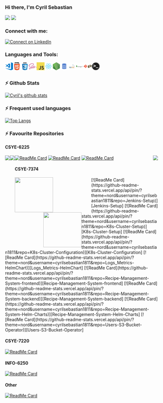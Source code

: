 ### Hi there, I'm Cyril Sebastian
[![](https://img.shields.io/website?label=cyril-sebastian.com&style=flat&url=http://www.cyril-sebastian.com)][website]
![](https://komarev.com/ghpvc/?username=cyrilsebastian1811)

### Connect with me:
[![Connect on LinkedIn](https://img.shields.io/badge/--linkedin?label=LinkedIn&logo=LinkedIn&style=social)][linkedin]

### Languages and Tools:

<img align="left" alt="Visual Studio Code" width="26px" src="https://raw.githubusercontent.com/github/explore/80688e429a7d4ef2fca1e82350fe8e3517d3494d/topics/visual-studio-code/visual-studio-code.png" />

<img align="left" alt="HTML5" width="26px" src="https://raw.githubusercontent.com/github/explore/80688e429a7d4ef2fca1e82350fe8e3517d3494d/topics/html/html.png" />

<img align="left" alt="CSS3" width="26px" src="https://raw.githubusercontent.com/github/explore/80688e429a7d4ef2fca1e82350fe8e3517d3494d/topics/css/css.png" />

<img align="left" alt="Sass" width="26px" src="https://raw.githubusercontent.com/github/explore/80688e429a7d4ef2fca1e82350fe8e3517d3494d/topics/sass/sass.png" />

<img align="left" alt="JavaScript" width="26px" src="https://raw.githubusercontent.com/github/explore/80688e429a7d4ef2fca1e82350fe8e3517d3494d/topics/javascript/javascript.png" />

<img align="left" alt="React" width="26px" src="https://raw.githubusercontent.com/github/explore/80688e429a7d4ef2fca1e82350fe8e3517d3494d/topics/react/react.png" />

<img align="left" alt="Node.js" width="26px" src="https://raw.githubusercontent.com/github/explore/80688e429a7d4ef2fca1e82350fe8e3517d3494d/topics/nodejs/nodejs.png" />

<img align="left" alt="SQL" width="26px" src="https://raw.githubusercontent.com/github/explore/80688e429a7d4ef2fca1e82350fe8e3517d3494d/topics/sql/sql.png" />

<img align="left" alt="MySQL" width="26px" src="https://raw.githubusercontent.com/github/explore/80688e429a7d4ef2fca1e82350fe8e3517d3494d/topics/mysql/mysql.png" />

<img align="left" alt="MongoDB" width="26px" src="https://raw.githubusercontent.com/github/explore/80688e429a7d4ef2fca1e82350fe8e3517d3494d/topics/mongodb/mongodb.png" />

<img align="left" alt="Git" width="26px" src="https://raw.githubusercontent.com/github/explore/80688e429a7d4ef2fca1e82350fe8e3517d3494d/topics/git/git.png" />

<img align="left" alt="Terminal" width="26px" src="https://raw.githubusercontent.com/github/explore/80688e429a7d4ef2fca1e82350fe8e3517d3494d/topics/terminal/terminal.png" />

<br/><br/>

### :zap: Github Stats
[![Cyril's github stats](https://github-readme-stats.vercel.app/api?username=cyrilsebastian1811&count_private=true&show_icons=true&theme=nord&card_width=450)][stats]

### :zap: Frequent used languages
[![Top Langs](https://github-readme-stats.vercel.app/api/top-langs/?username=cyrilsebastian1811&layout=compact&langs_count=8&theme=nord&card_width=450)][stats]

### :zap: Favourite Repositories
#### CSYE-6225
<p width="100%" align="center">
  <a align="left" width="50%" href="https://github.com/cyrilsebastian1811/CSYE6225-AMI" title="CSYE6225-AMI">
    <img align="left" height="115px" src="https://github-readme-stats.vercel.app/api/pin/?theme=nord&username=cyrilsebastian1811&repo=CSYE6225-AMI">
  </a>
  <a align="right" width="50%" href="https://github.com/cyrilsebastian1811/Serverless-Email-Notifier" title="Serverless-Email-Notifier">
    <img align="right" height="115px" src="https://github-readme-stats.vercel.app/api/pin/?theme=nord&username=cyrilsebastian1811&repo=Serverless-Email-Notifier">
  </a>
  <a align="left" width="50%" href="https://github.com/cyrilsebastian1811/Library-Management-System" title="Library-Management-System">
    <img align="left" height="115px" src="https://github-readme-stats.vercel.app/api/pin/?theme=nord&username=cyrilsebastian1811&repo=Library-Management-System">
  </a>
</p>

[![ReadMe Card](https://github-readme-stats.vercel.app/api/pin/?theme=nord&username=cyrilsebastian1811&repo=CSYE6225-AMI)][CSYE6225-AMI]
[![ReadMe Card](https://github-readme-stats.vercel.app/api/pin/?theme=nord&username=cyrilsebastian1811&repo=Serverless-Email-Notifier)][Serverless-Email-Notifier]
[![ReadMe Card](https://github-readme-stats.vercel.app/api/pin/?theme=nord&username=cyrilsebastian1811&repo=Library-Management-System)][Library-Management-System]

#### CSYE-7374
<p width="100%" align="center">
  <a align="left" href="https://github.com/cyrilsebastian1811/" title="">
    <img align="left" width="50%" height="115px" src="https://github-readme-stats.vercel.app/api/pin/?theme=nord&username=cyrilsebastian1811&repo=">
  </a>
  <a align="right" href="https://github.com/cyrilsebastian1811/" title="">
    <img align="left" width="50%" height="115px" src="https://github-readme-stats.vercel.app/api/pin/?theme=nord&username=cyrilsebastian1811&repo=">
  </a>
</p>
[![ReadMe Card](https://github-readme-stats.vercel.app/api/pin/?theme=nord&username=cyrilsebastian1811&repo=Jenkins-Setup)][Jenkins-Setup]
[![ReadMe Card](https://github-readme-stats.vercel.app/api/pin/?theme=nord&username=cyrilsebastian1811&repo=K8s-Cluster-Setup)][K8s-Cluster-Setup]
[![ReadMe Card](https://github-readme-stats.vercel.app/api/pin/?theme=nord&username=cyrilsebastian1811&repo=K8s-Cluster-Configuration)][K8s-Cluster-Configuration]
[![ReadMe Card](https://github-readme-stats.vercel.app/api/pin/?theme=nord&username=cyrilsebastian1811&repo=Logs_Metrics-HelmChart)][Logs_Metrics-HelmChart]
[![ReadMe Card](https://github-readme-stats.vercel.app/api/pin/?theme=nord&username=cyrilsebastian1811&repo=Recipe-Management-System-frontend)][Recipe-Management-System-frontend]
[![ReadMe Card](https://github-readme-stats.vercel.app/api/pin/?theme=nord&username=cyrilsebastian1811&repo=Recipe-Management-System-backend)][Recipe-Management-System-backend]
[![ReadMe Card](https://github-readme-stats.vercel.app/api/pin/?theme=nord&username=cyrilsebastian1811&repo=Recipe-Management-System-Helm-Charts)][Recipe-Management-System-Helm-Charts]
[![ReadMe Card](https://github-readme-stats.vercel.app/api/pin/?theme=nord&username=cyrilsebastian1811&repo=Users-S3-Bucket-Operator)][Users-S3-Bucket-Operator]

#### CSYE-7220
[![ReadMe Card](https://github-readme-stats.vercel.app/api/pin/?theme=nord&username=cyrilsebastian1811&repo=Devops7220)][Devops7220]

#### INFO-6250
[![ReadMe Card](https://github-readme-stats.vercel.app/api/pin/?theme=nord&username=cyrilsebastian1811&repo=UDating)][UDating]

#### Other
[![ReadMe Card](https://github-readme-stats.vercel.app/api/pin/?theme=nord&username=cyrilsebastian1811&repo=Tvitter)][Tvitter]



[website]: http://www.cyril-sebastian.com
[linkedin]: https://www.linkedin.com/in/cyril1811/
[stats]: https://github.com/cyrilsebastian1811/github-readme-stats

[CSYE6225-AMI]: https://github.com/cyrilsebastian1811/CSYE6225-AMI
[Serverless-Email-Notifier]: https://github.com/cyrilsebastian1811/Serverless-Email-Notifier
[Library-Management-System]: https://github.com/cyrilsebastian1811/Library-Management-System

[Jenkins-Setup]: https://github.com/cyrilsebastian1811/Jenkins-Setup
[K8s-Cluster-Setup]: https://github.com/cyrilsebastian1811/K8s-Cluster-Setup
[K8s-Cluster-Configuration]: https://github.com/cyrilsebastian1811/K8s-Cluster-Configuration
[Logs_Metrics-HelmChart]: https://github.com/cyrilsebastian1811/Logs_Metrics-HelmChart
[Recipe-Management-System-frontend]: https://github.com/cyrilsebastian1811/Recipe-Management-System-frontend
[Recipe-Management-System-backend]: https://github.com/cyrilsebastian1811/Recipe-Management-System-backend
[Recipe-Management-System-Helm-Charts]: https://github.com/cyrilsebastian1811/Recipe-Management-System-Helm-Charts
[Users-S3-Bucket-Operator]: https://github.com/cyrilsebastian1811/Users-S3-Bucket-Operator

[Devops7220]: https://github.com/cyrilsebastian1811/Devops7220

[UDating]: https://github.com/cyrilsebastian1811/UDating

[Tvitter]: https://github.com/cyrilsebastian1811/Tvitter

